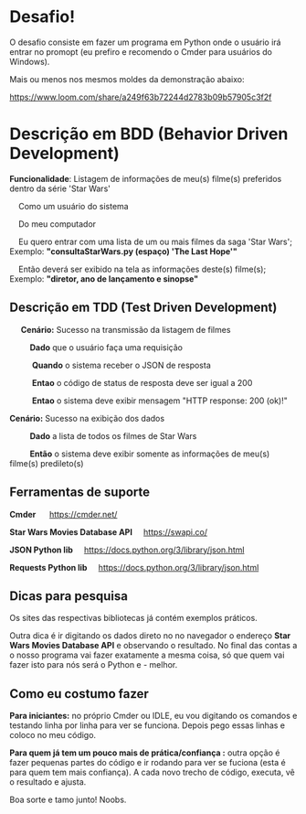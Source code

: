 # Desafio!
O desafio consiste em fazer um programa em Python onde o usuário irá entrar no promopt (eu prefiro e recomendo o Cmder para usuários do Windows).

Mais ou menos nos mesmos moldes da demonstração abaixo:

https://www.loom.com/share/a249f63b72244d2783b09b57905c3f2f


# Descrição em BDD (Behavior Driven Development)

  
 **Funcionalidade**: Listagem de informações de meu(s) filme(s) preferidos dentro da série 'Star Wars'

&nbsp;&nbsp;&nbsp;&nbsp;Como um usuário do sistema

&nbsp;&nbsp;&nbsp;&nbsp;Do meu computador

&nbsp;&nbsp;&nbsp;&nbsp;Eu quero entrar com uma lista de um ou mais filmes da saga 'Star Wars'; Exemplo: **"consultaStarWars.py (espaço) 'The Last Hope'"**

&nbsp;&nbsp;&nbsp;&nbsp;Então deverá ser exibido na tela as informações deste(s) filme(s); Exemplo: **"diretor, ano de lançamento e sinopse"**
  
 
## Descrição em TDD (Test Driven Development)

&nbsp;&nbsp;&nbsp;&nbsp; **Cenário:** Sucesso na transmissão da listagem de filmes

&nbsp;&nbsp;&nbsp;&nbsp;&nbsp;&nbsp;&nbsp;&nbsp;  **Dado** que o usuário faça uma requisição

&nbsp;&nbsp;&nbsp;&nbsp; &nbsp;&nbsp;&nbsp;&nbsp; **Quando** o sistema receber o JSON de resposta

&nbsp;&nbsp;&nbsp;&nbsp; &nbsp;&nbsp;&nbsp;&nbsp; **Entao** o código de status de resposta deve ser igual a 200

&nbsp;&nbsp;&nbsp;&nbsp; &nbsp;&nbsp;&nbsp;&nbsp; **Entao** o sistema deve exibir mensagem "HTTP response: 200 (ok)!"

  
**Cenário:** Sucesso na exibição dos dados

&nbsp;&nbsp;&nbsp;&nbsp; &nbsp;&nbsp;&nbsp;&nbsp;**Dado** a lista de todos os filmes de Star Wars

&nbsp;&nbsp;&nbsp;&nbsp; &nbsp;&nbsp;&nbsp;&nbsp;**Então** o sistema deve exibir somente as informações de meu(s) filme(s) predileto(s)


## Ferramentas de suporte

**Cmder**
&nbsp;&nbsp;&nbsp;&nbsp; https://cmder.net/

**Star Wars Movies Database API**
&nbsp;&nbsp;&nbsp;&nbsp;https://swapi.co/

**JSON Python lib**
&nbsp;&nbsp;&nbsp;&nbsp;https://docs.python.org/3/library/json.html


**Requests Python lib**
&nbsp;&nbsp;&nbsp;&nbsp;https://docs.python.org/3/library/json.html

## Dicas para pesquisa
Os sites das respectivas bibliotecas já contém exemplos práticos.

Outra dica é ir digitando os dados direto no no navegador o endereço **Star Wars Movies Database API** e observando o resultado. No final das contas a o nosso programa  vai fazer exatamente a mesma coisa, só que quem vai fazer isto para nós será o Python e - melhor.

## Como eu costumo fazer
**Para iniciantes:** no próprio Cmder ou IDLE, eu vou digitando os comandos e testando linha por linha para ver se funciona. Depois pego essas linhas e coloco no meu código.

**Para quem já tem um pouco mais de prática/confiança :** outra opção é fazer pequenas partes do código e ir rodando para ver se fuciona (esta é para quem tem mais confiança). A cada novo trecho de código, executa, vê o resultado e ajusta.

Boa sorte e tamo junto!
Noobs.
